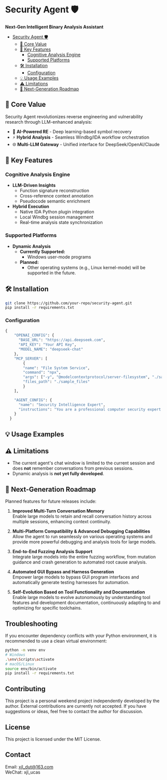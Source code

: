 



# Security Agent 🛡️

**Next-Gen Intelligent Binary Analysis Assistant**
- [Security Agent 🛡️](-security-agent)
  * [🎯 Core Value](#-core-value)
  * [🚀 Key Features](#-key-features)
    + [Cognitive Analysis Engine](#cognitive-analysis-engine)
    + [Supported Platforms](#supported-platforms)
  * [🛠️ Installation](-#--installation)
    + [Configuration](#configuration)
  * [💡 Usage Examples](#-usage-examples)
  * [⚠️ Limitations](-#---limitations)
  * [🚀 Next-Generation Roadmap](#-next-generation-roadmap)
## 🎯 Core Value
Security Agent revolutionizes reverse engineering and vulnerability research through LLM-enhanced analysis:
- 🧠 **AI-Powered RE** - Deep learning-based symbol recovery
- ⚡ **Hybrid Analysis** - Seamless Windbg/IDA workflow orchestration
- 🌐 **Multi-LLM Gateway** - Unified interface for DeepSeek/OpenAI/Claude

## 🚀 Key Features
### Cognitive Analysis Engine
- **LLM-Driven Insights**
  - Function signature reconstruction
  - Cross-reference context annotation
  - Pseudocode semantic enrichment
- **Hybrid Execution**
  - Native IDA Python plugin integration
  - Local Windbg session management
  - Real-time analysis state synchronization

### Supported Platforms
- **Dynamic Analysis**
  - **Currently Supported:**  
    - Windows user-mode programs
  - **Planned:**  
    - Other operating systems (e.g., Linux kernel-mode) will be supported in the future.  

## 🛠️ Installation
```bash
git clone https://github.com/your-repo/security-agent.git
pip install -r requirements.txt
```
### Configuration
```python
{
    "OPENAI_CONFIG": {
      "BASE_URL": "https://api.deepseek.com",
      "API_KEY": "Your API Key",
      "MODEL_NAME": "deepseek-chat"
    },
    "MCP_SERVER": [
        {
        "name": "File System Service",
        "command": "npx",
        "args": ["-y", "@modelcontextprotocol/server-filesystem", "./sample_files"],
        "files_path": "./sample_files"
        }
    ],

    "AGENT_CONFIG": {
      "name": "Security Intelligence Expert",
      "instructions": "You are a professional computer security expert. You can use tools and answer user questions."
    }
  }
  ```
## 💡 Usage Examples

## ⚠️ Limitations
- The current agent's chat window is limited to the current session and does **not** remember conversations from previous sessions.
- Dynamic analysis is **not yet fully developed**.

## 🚀 Next-Generation Roadmap

Planned features for future releases include:

1. **Improved Multi-Turn Conversation Memory**  
   Enable large models to retain and recall conversation history across multiple sessions, enhancing context continuity.

2. **Multi-Platform Compatibility & Advanced Debugging Capabilities**  
   Allow the agent to run seamlessly on various operating systems and provide more powerful debugging and analysis tools for large models.

3. **End-to-End Fuzzing Analysis Support**  
   Integrate large models into the entire fuzzing workflow, from mutation guidance and crash generation to automated root cause analysis.

4. **Automated GUI Bypass and Harness Generation**  
   Empower large models to bypass GUI program interfaces and automatically generate testing harnesses for automation.

5. **Self-Evolution Based on Tool Functionality and Documentation**  
   Enable large models to evolve autonomously by understanding tool features and development documentation, continuously adapting to and optimizing for specific toolchains.

   
## Troubleshooting

If you encounter dependency conflicts with your Python environment, it is recommended to use a clean virtual environment:

```bash
python -m venv env
# Windows
.\env\Scripts\activate
# macOS/Linux
source env/bin/activate
pip install -r requirements.txt
```

## Contributing
This project is a personal weekend project independently developed by the author. External contributions are currently not accepted. If you have suggestions or ideas, feel free to contact the author for discussion.

## License
This project is licensed under the MIT License.
## Contact
Email: xjl_dut@163.com  
WeChat: xjl_ucas
